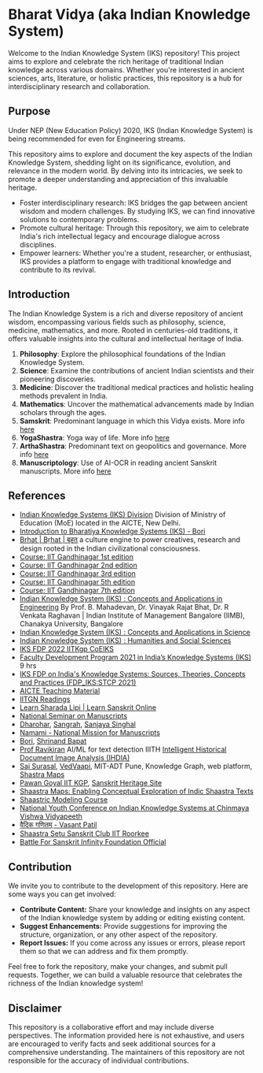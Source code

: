 # Bharat Vidya (aka Indian Knowledge System)

Welcome to the Indian Knowledge System (IKS) repository! This project aims to explore and celebrate the rich heritage of traditional Indian knowledge across various domains. Whether you're interested in ancient sciences, arts, literature, or holistic practices, this repository is a hub for interdisciplinary research and collaboration.

## Purpose
Under NEP (New Education Policy) 2020, IKS (Indian Knowledge System) is being recommended for even for Engineering streams.

This repository aims to explore and document the key aspects of the Indian Knowledge System, shedding light on its significance, evolution, and relevance in the modern world. By delving into its intricacies, we seek to promote a deeper understanding and appreciation of this invaluable heritage.

- Foster interdisciplinary research: IKS bridges the gap between ancient wisdom and modern challenges. By studying IKS, we can find innovative solutions to contemporary problems.
- Promote cultural heritage: Through this repository, we aim to celebrate India's rich intellectual legacy and encourage dialogue across disciplines.
- Empower learners: Whether you're a student, researcher, or enthusiast, IKS provides a platform to engage with traditional knowledge and contribute to its revival.

## Introduction
The Indian Knowledge System is a rich and diverse repository of ancient wisdom, encompassing various fields such as philosophy, science, medicine, mathematics, and more. Rooted in centuries-old traditions, it offers valuable insights into the cultural and intellectual heritage of India.

1. **Philosophy**: Explore the philosophical foundations of the Indian Knowledge System.
2. **Science**: Examine the contributions of ancient Indian scientists and their pioneering discoveries.
3. **Medicine**: Discover the traditional medical practices and holistic healing methods prevalent in India.
4. **Mathematics**: Uncover the mathematical advancements made by Indian scholars through the ages.
5. **Samskrit**: Predominant language in which this Vidya exists. More info [here](./Samskrit/Awesome_samskrit.md)
6. **YogaShastra**: Yoga way of life. More info [here](./YogaShastra/Awesome_yogashastra.md)
7. **ArthaShastra**: Predominant text on geopolitics and governance. More info [here](./Arthashastra/Awesome_arthashastra.md)
8. **Manuscriptology**: Use of AI-OCR in reading ancient Sanskrit manuscripts. More info [here](./Manuscriptology/Awesome_manuscriptology.md)

## References
- [Indian Knowledge Systems (IKS) Division](https://iksindia.org/)  Division of Ministry of Education (MoE) located in the AICTE, New Delhi.
- [Introduction to Bharatiya Knowledge Systems (IKS) - Bori](https://bharatvidya.in/courses/enrolled/2460044)
- [Brhat | Bṛhat | बृहत्](https://www.brhat.in/) a culture engine to power creatives, research and design rooted in the Indian civilizational consciousness.
- [Course: IIT Gandhinagar 1st edition](https://www.youtube.com/playlist?list=PLRfu94TCePTtVPR-kC4RpIGIwo7-ViCGP)
- [Course: IIT Gandhinagar 2nd edition](https://www.youtube.com/playlist?list=PLRfu94TCePTtWtu0x145H_63WgoeYickE)
- [Course: IIT Gandhinagar 3rd edition](https://www.youtube.com/playlist?list=PLRfu94TCePTtLuEYSzmJXNYK_EnDSvY3N)
- [Course: IIT Gandhinagar 5th edition](https://www.youtube.com/playlist?list=PLRfu94TCePTu5cSVW9rWkX9-5vn5BDgpZ)
- [Course: IIT Gandhinagar 7th edition](https://www.youtube.com/playlist?list=PLRfu94TCePTt0JaPrZfTiQTNu9dlT-xiB)
- [Indian Knowledge System (IKS) : Concepts and Applications in Engineering](https://onlinecourses.swayam2.ac.in/imb24_mg20/preview) By Prof. B. Mahadevan, Dr. Vinayak Rajat Bhat, Dr. R Venkata Raghavan   |   Indian Institute of Management Bangalore (IIMB), Chanakya University, Bangalore
- [Indian Knowledge System (IKS) : Concepts and Applications in Science](https://onlinecourses.swayam2.ac.in/imb24_mg21/preview)
- [Indian Knowledge System (IKS) : Humanities and Social Sciences](https://onlinecourses.swayam2.ac.in/imb24_mg22/preview)
- [IKS FDP 2022 IITKgp CoEIKS](https://www.youtube.com/playlist?list=PLah-i6t8ZCQC76b9txCybHF9j_9l2kyrF)
- [Faculty Development Program 2021 in India’s Knowledge Systems (IKS)](https://www.youtube.com/watch?v=tip5_-Ep3gA) 9 hrs
- [IKS FDP on India's Knowledge Systems: Sources, Theories, Concepts and Practices (FDP_IKS:STCP 2021)](https://www.youtube.com/watch?v=TvMsKRP6FlQ)
- [AICTE Teaching Material](https://fdp-si.aicte-india.org/SIPTeachMaterialM8.php)
- [IITGN Readings](https://iks.iitgn.ac.in/readings_2016/)
- [Learn Sharada Lipi | Learn Sanskrit Online](https://www.youtube.com/playlist?list=PLmozlYyYE-ETiEDyzg3UYg4pbNz31nCEG)
- [National Seminar on Manuscripts](https://www.youtube.com/playlist?list=PLjFl99f9x7pvwoBi498eUvDVG4Fp5PIZu)
- [Dharohar](https://dharohar.org/en/the-cataloguing-process), [Sangrah](https://sangrah.org/), [Sanjaya Singhal](https://www.securemeters.com/in/council/sanjaya-singhal/)
- [Namami - National Mission for Manuscripts](https://www.namami.gov.in/)
- [Bori](https://bori.ac.in/), [Shrinand Bapat](https://bori.academia.edu/ShreenandBapat)
- [Prof Ravikiran](https://www.iiit.ac.in/people/faculty/ravi.kiran/) AI/ML for text detection IIITH [Intelligent Historical Document Image Analysis (IHDIA)](https://ihdia.iiit.ac.in/)
- [Sai Surasal](https://mitvedicsciences.edu.in/archives/team/dr-sai-ramakrishna-susarla), [VedVaapi](https://www.vedavaapi.org/), MIT-ADT Pune, Knowledge Graph, web platform, [Shastra Maps](https://mitvedicsciences.edu.in/shaastric-modeling-fdp)
- [Pawan Goyal IIT KGP](https://www.iitkgp.ac.in/department/CS/faculty/cs-pawang), [Sanskrit Heritage Site](https://sanskrit.inria.fr/)
- [Shaastra Maps: Enabling Conceptual Exploration of Indic Shaastra Texts](https://www.youtube.com/watch?v=S72Bj7EC--U)
- [Shaastric Modeling Course](https://mitvedicsciences.edu.in/enroll/shaastric-modeling)
- [National Youth Conference on Indian Knowledge Systems at Chinmaya Vishwa Vidyapeeth](https://www.youtube.com/playlist?list=PLbQHD8oHpmE066jXXY7rMSazzwlR4JepN)
- [वैदिक गणितम् - Vasant Patil](https://www.youtube.com/playlist?list=PLL7hynOJqNcTdQ1-P3sxut67hZFANxs4t)
- [Shaastra Setu Sanskrit Club IIT Roorkee](https://www.youtube.com/playlist?list=PLjFz5TMhii5rSF0DGqrD-atPq0wMn_O1k)
- [Battle For Sanskrit Infinity Foundation Official](https://www.youtube.com/playlist?list=PLGQElwzyJxty6OI0BeJf88mFbQtR1smoM)


## Contribution

We invite you to contribute to the development of this repository. Here are some ways you can get involved:

- **Contribute Content:** Share your knowledge and insights on any aspect of the Indian knowledge system by adding or editing existing content.
- **Suggest Enhancements:** Provide suggestions for improving the structure, organization, or any other aspect of the repository.
- **Report Issues:** If you come across any issues or errors, please report them so that we can address and fix them promptly.

Feel free to fork the repository, make your changes, and submit pull requests. Together, we can build a valuable resource that celebrates the richness of the Indian knowledge system!

## Disclaimer

This repository is a collaborative effort and may include diverse perspectives. The information provided here is not exhaustive, and users are encouraged to verify facts and seek additional sources for a comprehensive understanding. The maintainers of this repository are not responsible for the accuracy of individual contributions.